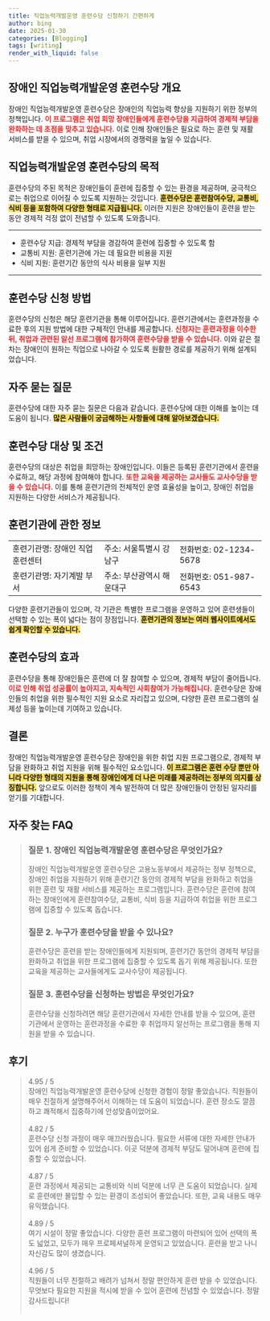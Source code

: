 ```yaml
---
title: 직업능력개발운영 훈련수당 신청하기 간편하게
author: bing
date: 2025-01-30
categories: [Blogging]
tags: [writing]
render_with_liquid: false
---
```



<h2 id='장애인_직업능력개발운영_훈련수당_개요'>장애인 직업능력개발운영 훈련수당 개요</h2>

<p>장애인 직업능력개발운영 훈련수당은 장애인의 직업능력 향상을 지원하기 위한 정부의 정책입니다. <b><span style="color: #ee2323;">이 프로그램은 취업 희망 장애인들에게 훈련수당을 지급하여 경제적 부담을 완화하는 데 초점을 맞추고 있습니다.</span></b> 이로 인해 장애인들은 필요로 하는 훈련 및 재활 서비스를 받을 수 있으며, 취업 시장에서의 경쟁력을 높일 수 있습니다.</p>

<h2 id='직업능력개발운영_훈련수당의_목적'>직업능력개발운영 훈련수당의 목적</h2>

<p>훈련수당의 주된 목적은 장애인들이 훈련에 집중할 수 있는 환경을 제공하며, 궁극적으로는 취업으로 이어질 수 있도록 지원하는 것입니다. <b><span style="background-color: #ffe066;">훈련수당은 훈련참여수당, 교통비, 식비 등을 포함하여 다양한 형태로 지급됩니다.</span></b> 이러한 지원은 장애인들이 훈련을 받는 동안 경제적 걱정 없이 전념할 수 있도록 도와줍니다.</p>

<hr />

<ul>
    <li>훈련수당 지급: 경제적 부담을 경감하여 훈련에 집중할 수 있도록 함</li>
    <li>교통비 지원: 훈련기관에 가는 데 필요한 비용을 지원</li>
    <li>식비 지원: 훈련기간 동안의 식사 비용을 일부 지원</li>
</ul>

<hr />

<h2 id='훈련수당_신청_방법'>훈련수당 신청 방법</h2>

<p>훈련수당의 신청은 해당 훈련기관을 통해 이루어집니다. 훈련기관에서는 훈련과정을 수료한 후의 지원 방법에 대한 구체적인 안내를 제공합니다. <b><span style="color: #ee2323;">신청자는 훈련과정을 이수한 뒤, 취업과 관련된 알선 프로그램에 참가하여 훈련수당을 받을 수 있습니다.</span></b> 이와 같은 절차는 장애인이 원하는 직업으로 나아갈 수 있도록 원활한 경로를 제공하기 위해 설계되었습니다.</p>

<h2 id='자주_묻는_질문'>자주 묻는 질문</h2>

<p>훈련수당에 대한 자주 묻는 질문은 다음과 같습니다. 훈련수당에 대한 이해를 높이는 데 도움이 됩니다. <b><span style="background-color: #ffe066;">많은 사람들이 궁금해하는 사항들에 대해 알아보겠습니다.</span></b></p>

<h2 id='훈련수당_대상_및_조건'>훈련수당 대상 및 조건</h2>

<p>훈련수당의 대상은 취업을 희망하는 장애인입니다. 이들은 등록된 훈련기관에서 훈련을 수료하고, 해당 과정에 참여해야 합니다. <b><span style="color: #ee2323;">또한 교육을 제공하는 교사들도 교사수당을 받을 수 있습니다.</span></b> 이를 통해 훈련기관의 전체적인 운영 효율성을 높이고, 장애인 취업을 지원하는 다양한 서비스가 제공됩니다.</p>

<h2 id='훈련기관에_관한_정보'>훈련기관에 관한 정보</h2>

<table>
    <tr>
        <td>훈련기관명: 장애인 직업훈련센터</td>
        <td>주소: 서울특별시 강남구</td>
        <td>전화번호: 02-1234-5678</td>
    </tr>
    <tr>
        <td>훈련기관명: 자기계발 부서</td>
        <td>주소: 부산광역시 해운대구</td>
        <td>전화번호: 051-987-6543</td>
    </tr>
</table>

<p>다양한 훈련기관들이 있으며, 각 기관은 특별한 프로그램을 운영하고 있어 훈련생들이 선택할 수 있는 폭이 넓다는 점이 장점입니다. <b><span style="background-color: #ffe066;">훈련기관의 정보는 여러 웹사이트에서도 쉽게 확인할 수 있습니다.</span></b></p>

<h2 id='훈련수당의_효과'>훈련수당의 효과</h2>

<p>훈련수당을 통해 장애인들은 훈련에 더 잘 참여할 수 있으며, 경제적 부담이 줄어듭니다. <b><span style="color: #ee2323;">이로 인해 취업 성공률이 높아지고, 지속적인 사회참여가 가능해집니다.</span></b> 훈련수당은 장애인들의 취업을 위한 필수적인 지원 요소로 자리잡고 있으며, 다양한 훈련 프로그램의 실제성 등을 높이는데 기여하고 있습니다.</p>

<h2 id='결론'>결론</h2>

<p>장애인 직업능력개발운영 훈련수당은 장애인을 위한 취업 지원 프로그램으로, 경제적 부담을 완화하고 취업 지원을 위해 필수적인 요소입니다. <b><span style="background-color: #ffe066;">이 프로그램은 훈련 수당 뿐만 아니라 다양한 형태의 지원을 통해 장애인에게 더 나은 미래를 제공하려는 정부의 의지를 상징합니다.</span></b> 앞으로도 이러한 정책이 계속 발전하여 더 많은 장애인들이 안정된 일자리를 얻기를 기대합니다.</p>


<h2 id='자주_찾는_FAQ'>자주 찾는 FAQ</h2>
<div itemscope="" itemtype="https://schema.org/FAQPage"> 
<blockquote> 
<div itemscope="" itemprop="mainEntity" itemtype="https://schema.org/Question"> 
<h3 itemprop="name">질문 1. 장애인 직업능력개발운영 훈련수당은 무엇인가요?</h3> 
<div itemscope="" itemprop="acceptedAnswer" itemtype="https://schema.org/Answer"> 
<span itemprop="text"> 
<p>장애인 직업능력개발운영 훈련수당은 고용노동부에서 제공하는 정부 정책으로, 장애인 취업을 지원하기 위해 훈련기간 동안의 경제적 부담을 완화하고 취업을 위한 훈련 및 재활 서비스를 제공하는 프로그램입니다. 훈련수당은 훈련에 참여하는 장애인에게 훈련참여수당, 교통비, 식비 등을 지급하여 취업을 위한 프로그램에 집중할 수 있도록 돕습니다.</p> 
</span> 
</div> 
</div> 

<div itemscope="" itemprop="mainEntity" itemtype="https://schema.org/Question"> 
<h3 itemprop="name">질문 2. 누구가 훈련수당을 받을 수 있나요?</h3> 
<div itemscope="" itemprop="acceptedAnswer" itemtype="https://schema.org/Answer"> 
<span itemprop="text"> 
<p>훈련수당은 훈련을 받는 장애인들에게 지원되며, 훈련기간 동안의 경제적 부담을 완화하고 취업을 위한 프로그램에 집중할 수 있도록 돕기 위해 제공됩니다. 또한 교육을 제공하는 교사들에게도 교사수당이 제공됩니다.</p> 
</span> 
</div> 
</div> 

<div itemscope="" itemprop="mainEntity" itemtype="https://schema.org/Question"> 
<h3 itemprop="name">질문 3. 훈련수당을 신청하는 방법은 무엇인가요?</h3> 
<div itemscope="" itemprop="acceptedAnswer" itemtype="https://schema.org/Answer"> 
<span itemprop="text"> 
<p>훈련수당을 신청하려면 해당 훈련기관에서 자세한 안내를 받을 수 있으며, 훈련기관에서 운영하는 훈련과정을 수료한 후 취업까지 알선하는 프로그램을 통해 지원을 받을 수 있습니다.</p> 
</span> 
</div> 
</div> 
</blockquote> 
</div>
<h2 id='후기'>후기</h2>
<div itemscope itemtype="https://schema.org/Product">
  <blockquote>
  <div itemprop="review" itemscope itemtype="https://schema.org/Review">
      <div itemprop="reviewRating" itemscope itemtype="https://schema.org/Rating"> <span itemprop="ratingValue">4.95</span> / <span itemprop="bestRating">5</span> </div>
      <span itemprop="reviewBody">장애인 직업능력개발운영 훈련수당에 신청한 경험이 정말 좋았습니다. 직원들이 매우 친절하게 설명해주어서 이해하는 데 도움이 되었습니다. 훈련 장소도 깔끔하고 쾌적해서 집중하기에 안성맞춤이었어요.</span>
  </div>
  <br>
  <div itemprop="review" itemscope itemtype="https://schema.org/Review">
      <div itemprop="reviewRating" itemscope itemtype="https://schema.org/Rating"> <span itemprop="ratingValue">4.82</span> / <span itemprop="bestRating">5</span> </div>
      <span itemprop="reviewBody">훈련수당 신청 과정이 매우 매끄러웠습니다. 필요한 서류에 대한 자세한 안내가 있어 쉽게 준비할 수 있었습니다. 이곳 덕분에 경제적 부담도 덜어내며 훈련에 집중할 수 있었습니다.</span>
  </div>
  <br>
  <div itemprop="review" itemscope itemtype="https://schema.org/Review">
      <div itemprop="reviewRating" itemscope itemtype="https://schema.org/Rating"> <span itemprop="ratingValue">4.87</span> / <span itemprop="bestRating">5</span> </div>
      <span itemprop="reviewBody">훈련 과정에서 제공되는 교통비와 식비 덕분에 너무 큰 도움이 되었습니다. 실제로 훈련에만 몰입할 수 있는 환경이 조성되어 좋았습니다. 또한, 교육 내용도 매우 유익했습니다.</span>
  </div>
  <br>
  <div itemprop="review" itemscope itemtype="https://schema.org/Review">
      <div itemprop="reviewRating" itemscope itemtype="https://schema.org/Rating"> <span itemprop="ratingValue">4.89</span> / <span itemprop="bestRating">5</span> </div>
      <span itemprop="reviewBody">여기 시설이 정말 좋았습니다. 다양한 훈련 프로그램이 마련되어 있어 선택의 폭도 넓었고, 모두가 매우 프로페셔널하게 운영되고 있었습니다. 훈련을 받고 나니 자신감도 많이 생겼습니다.</span>
  </div>
  <br>
  <div itemprop="review" itemscope itemtype="https://schema.org/Review">
      <div itemprop="reviewRating" itemscope itemtype="https://schema.org/Rating"> <span itemprop="ratingValue">4.96</span> / <span itemprop="bestRating">5</span> </div>
      <span itemprop="reviewBody">직원들이 너무 친절하고 배려가 넘쳐서 정말 편안하게 훈련 받을 수 있었습니다. 무엇보다 필요한 지원을 적시에 받을 수 있어 훈련에 전념할 수 있었습니다. 정말 감사드립니다!</span>
  </div>
  <br>
  </blockquote>
</div>
